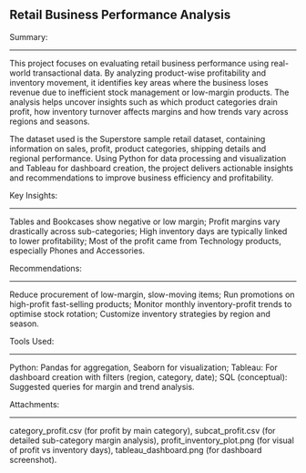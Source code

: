 Retail Business Performance Analysis
-------------------------------------


Summary:
________
This project focuses on evaluating retail business performance using real-world transactional data. By analyzing product-wise profitability and inventory movement, it identifies key areas where the business loses revenue due to inefficient stock management or low-margin products. The analysis helps uncover insights such as which product categories drain profit, how inventory turnover affects margins and how trends vary across regions and seasons.

The dataset used is the Superstore sample retail dataset, containing information on sales, profit, product categories, shipping details and regional performance. Using Python for data processing and visualization and Tableau for dashboard creation, the project delivers actionable insights and recommendations to improve business efficiency and profitability.


Key Insights:
_____________
Tables and Bookcases show negative or low margin;
Profit margins vary drastically across sub-categories;
High inventory days are typically linked to lower profitability;
Most of the profit came from Technology products, especially Phones and Accessories.


Recommendations:
________________
Reduce procurement of low-margin, slow-moving items;
Run promotions on high-profit fast-selling products;
Monitor monthly inventory-profit trends to optimise stock rotation;
Customize inventory strategies by region and season.


Tools Used:
___________
Python: Pandas for aggregation, Seaborn for visualization;
Tableau: For dashboard creation with filters (region, category, date);
SQL (conceptual): Suggested queries for margin and trend analysis.


Attachments:
____________
category_profit.csv (for profit by main category),
subcat_profit.csv (for detailed sub-category margin analysis),
profit_inventory_plot.png (for visual of profit vs inventory days),
tableau_dashboard.png (for dashboard screenshot).
